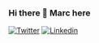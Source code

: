 ### Hi there 👋 Marc here

[![Twitter](https://img.shields.io/badge/Twitter-1DA1F2?style=for-the-badge&logo=twitter&logoColor=white)](https://twitter.com/marc_doblefilo)
[![Linkedin](https://img.shields.io/badge/LinkedIn-0077B5?style=for-the-badge&logo=linkedin&logoColor=white)](https://www.linkedin.com/in/marcos-rodr%C3%ADguez-moreno-8b1441195?lipi=urn%3Ali%3Apage%3Ad_flagship3_profile_view_base_contact_details%3BayNf4TBXTPKnRuNNIQtmFw%3D%3D)

<!--
**marc-doblefilo/marc-doblefilo** is a ✨ _special_ ✨ repository because its `README.md` (this file) appears on your GitHub profile.

Here are some ideas to get you started:

- 🔭 I’m currently working on ...
- 🌱 I’m currently learning ...
- 👯 I’m looking to collaborate on ...
- 🤔 I’m looking for help with ...
- 💬 Ask me about ...
- 📫 How to reach me: ...
- 😄 Pronouns: ...
- ⚡ Fun fact: ...
-->
